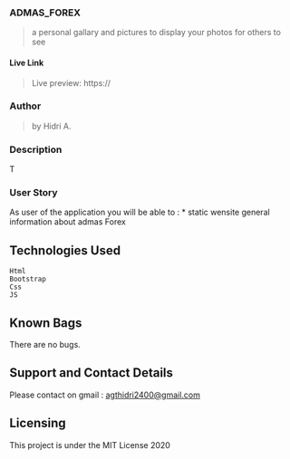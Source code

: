 
### ADMAS_FOREX

> a personal gallary and pictures to display your photos for others to see

#### Live Link

> Live preview: https://


### Author 

> by Hidri A.

### Description 

T

### User Story 

As user of the application you will be able to :
    * static wensite general information about admas Forex



## Technologies Used 
   
    Html
    Bootstrap
    Css
    JS


## Known Bags 
There are no bugs.

## Support and Contact Details
Please contact on gmail : agthidri2400@gmail.com


## Licensing 
This project is under the MIT License 2020